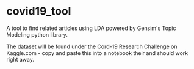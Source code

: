 # covid19_tool
A tool to find related articles using LDA powered by Gensim's Topic Modeling python library.

The dataset will be found under the Cord-19 Research Challenge on Kaggle.com - copy and paste this into a notebook their and should work right away.

